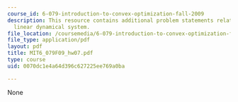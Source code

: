 ```yaml
---
course_id: 6-079-introduction-to-convex-optimization-fall-2009
description: This resource contains additional problem statements related to sparse
  linear dynamical system.
file_location: /coursemedia/6-079-introduction-to-convex-optimization-fall-2009/0070dc1e4a64d396c627225ee769a0ba_MIT6_079F09_hw07.pdf
file_type: application/pdf
layout: pdf
title: MIT6_079F09_hw07.pdf
type: course
uid: 0070dc1e4a64d396c627225ee769a0ba

---
```

None